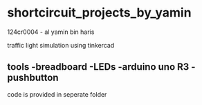 # shortcircuit_projects_by_yamin
124cr0004 - al yamin bin haris

traffic light simulation using tinkercad 

tools
-breadboard
-LEDs
-arduino uno R3
-pushbutton
-

code is provided in seperate folder
